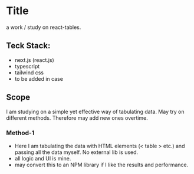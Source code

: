 # Title

a work / study on react-tables.

## Teck Stack:

- next.js (react.js)
- typescript
- tailwind css
- to be added in case

## Scope

I am studying on a simple yet effective way of tabulating data.
May try on different methods. Therefore may add new ones overtime.

### Method-1

- Here I am tabulating the data with HTML elements (< table > etc.) and passing all the data myself. No external lib is used.
- all logic and UI is mine.
- may convert this to an NPM library if I like the results and performance.
